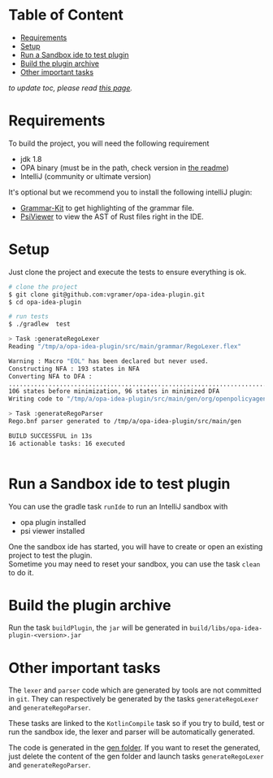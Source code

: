 # Table of Content
<!-- toc -->
- [Requirements](#requirements)
- [Setup](#setup)
- [Run a Sandbox ide to test plugin](#run-a-sandbox-ide-to-test-plugin)
- [Build the plugin archive](#build-the-plugin-archive)
- [Other important tasks](#other-important-tasks)
<!-- /toc -->

*to update toc, please read [this page](../../hack/README.md).*

# Requirements
To build the project, you will need the following requirement

* jdk 1.8
* OPA binary (must be in the path, check version in [the readme](../../README.md))
* IntelliJ (community or ultimate version)

It's optional but we recommend you to install the following intelliJ plugin:
* [Grammar-Kit](https://plugins.jetbrains.com/plugin/6606-grammar-kit) to get highlighting of the grammar file.
* [PsiViewer](https://plugins.jetbrains.com/plugin/227-psiviewer) to view the AST of Rust files right in the IDE.

# Setup 
Just clone the project and execute the tests to ensure everything is ok.

```bash
# clone the project 
$ git clone git@github.com:vgramer/opa-idea-plugin.git
$ cd opa-idea-plugin

# run tests
$ ./gradlew  test        

> Task :generateRegoLexer
Reading "/tmp/a/opa-idea-plugin/src/main/grammar/RegoLexer.flex"

Warning : Macro "EOL" has been declared but never used.
Constructing NFA : 193 states in NFA
Converting NFA to DFA : 
........................................................................................................
106 states before minimization, 96 states in minimized DFA
Writing code to "/tmp/a/opa-idea-plugin/src/main/gen/org/openpolicyagent/ideaplugin/lang/lexer/_RegoLexer.java"

> Task :generateRegoParser
Rego.bnf parser generated to /tmp/a/opa-idea-plugin/src/main/gen

BUILD SUCCESSFUL in 13s
16 actionable tasks: 16 executed
 
```

# Run a Sandbox ide to test plugin
 You can use the gradle task `runIde` to run an IntelliJ sandbox with
 * opa plugin installed
 * psi viewer installed
 
One the sandbox ide has started, you will have to create or open an existing project to test the plugin.  
Sometime you may need to reset your sandbox, you can use the task `clean` to do it.

# Build the plugin archive
Run the task `buildPlugin`, the `jar` will be generated in `build/libs/opa-idea-plugin-<version>.jar`


# Other important tasks
The `lexer` and `parser` code which are generated by tools are not committed in `git`. They can respectively be 
generated by the tasks `generateRegoLexer` and `generateRegoParser`. 

These tasks are linked to the `KotlinCompile` task so if you try to build, test or run the sandbox ide, the lexer and 
parser will be automatically generated.

The code is generated in the [gen folder](../../src/main/gen). If you want to reset the generated, just delete the
content of the gen folder and launch tasks `generateRegoLexer` and `generateRegoParser`.

 
